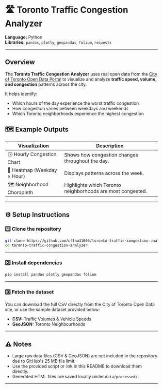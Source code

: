 # 🛣️ Toronto Traffic Congestion Analyzer
**Language:** Python  
**Libraries:** `pandas`, `plotly`, `geopandas`, `folium`, `requests`

---

## Overview
The **Toronto Traffic Congestion Analyzer** uses real open data from the [City of Toronto Open Data Portal](https://open.toronto.ca) to visualize and analyze **traffic speed, volume, and congestion** patterns across the city.

It helps identify:
- Which hours of the day experience the worst traffic congestion  
- How congestion varies between weekdays and weekends  
- Which Toronto neighborhoods experience the highest congestion  

## 🗺️ Example Outputs
| Visualization | Description |
|----------------|-------------|
| 🕒 Hourly Congestion Chart | Shows how congestion changes throughout the day. |
| 📆 Heatmap (Weekday × Hour) | Displays patterns across the week. |
| 🗺️ Neighborhood Choropleth | Highlights which Toronto neighborhoods are most congested. |

---

## ⚙️ Setup Instructions

### 1️⃣ Clone the repository

```bash
git clone https://github.com/cflau31666/toronto-traffic-congestion-analyzer.git
cd toronto-traffic-congestion-analyzer
```

---

### 2️⃣ Install dependencies

```bash
pip install pandas plotly geopandas folium
```

---

### 3️⃣ Fetch the dataset

You can download the full CSV directly from the City of Toronto Open Data site, or use the sample dataset provided below:

- **CSV:** Traffic Volumes & Vehicle Speeds
- **GeoJSON:** Toronto Neighbourhoods

---

## ⚠️ Notes
- Large raw data files (CSV & GeoJSON) are not included in the repository due to GitHub's 25 MB file limit.
- Use the provided script or link in this README to download them directly.
- Generated HTML files are saved locally under `data/processed/`.

---
